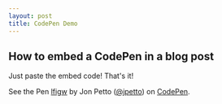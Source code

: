 ```yaml
---
layout: post
title: CodePen Demo
---
```


## How to embed a CodePen in a blog post

Just paste the embed code! That's it!

<p data-height="257" data-theme-id="8223" data-slug-hash="lfigw" data-default-tab="result" data-user="jpetto" class='codepen'>See the Pen <a href='http://codepen.io/jpetto/pen/lfigw/'>lfigw</a> by Jon Petto (<a href='http://codepen.io/jpetto'>@jpetto</a>) on <a href='http://codepen.io'>CodePen</a>.</p>
<script async src="//codepen.io/assets/embed/ei.js"></script>
